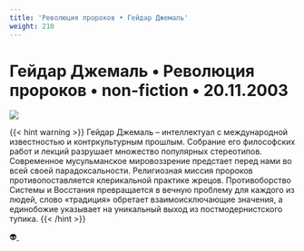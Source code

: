 ```yaml
---
title: 'Революция пророков • Гейдар Джемаль'
weight: 210
---
```


# Гейдар Джемаль • **Революция пророков** • non-fiction • 20.11.2003

![](/img/djemal.gif)

{{< hint warning >}}
Гейдар Джемаль – интеллектуал с международной известностью и контркультурным прошлым. Собрание его философских работ и лекций разрушает множество популярных стереотипов. Современное мусульманское мировоззрение предстает перед нами во всей своей парадоксальности. Религиозная миссия пророков противопоставляется клерикальной практике жрецов. Противоборство Системы и Восстания превращается в вечную проблему для каждого из людей, слово «традиция» обретает взаимоисключающие значения, а единобожие указывает на уникальный выход из постмодернистского тупика.
{{< /hint >}}

👽[ ](http://flibusta.is/b/215947)